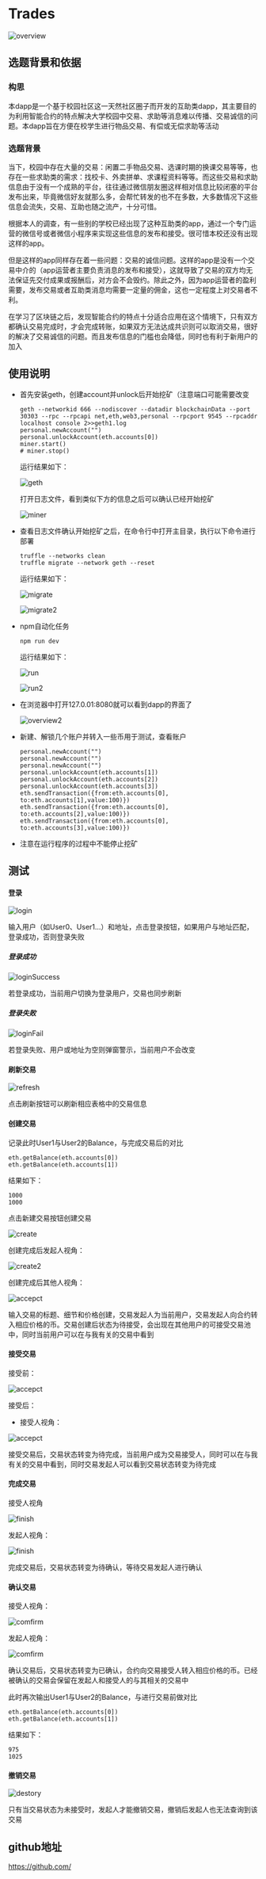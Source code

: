# Trades

![overview](https://github.com/huangyt39/Trades/blob/master/pic/overview.png?raw=true)

## 选题背景和依据

### 构思

​	本dapp是一个基于校园社区这一天然社区圈子而开发的互助类dapp，其主要目的为利用智能合约的特点解决大学校园中交易、求助等消息难以传播、交易诚信的问题。本dapp旨在方便在校学生进行物品交易、有偿或无偿求助等活动

### 选题背景

​	当下，校园中存在大量的交易：闲置二手物品交易、选课时期的换课交易等等，也存在一些求助类的需求：找校卡、外卖拼单、求课程资料等等。而这些交易和求助信息由于没有一个成熟的平台，往往通过微信朋友圈这样相对信息比较闭塞的平台发布出来，毕竟微信好友就那么多，会帮忙转发的也不在多数，大多数情况下这些信息会流失，交易、互助也随之流产，十分可惜。

​	根据本人的调查，有一些别的学校已经出现了这种互助类的app，通过一个专门运营的微信号或者微信小程序来实现这些信息的发布和接受。很可惜本校还没有出现这样的app。

​	但是这样的app同样存在着一些问题：交易的诚信问题。这样的app是没有一个交易中介的（app运营者主要负责消息的发布和接受），这就导致了交易的双方均无法保证先交付成果或报酬后，对方会不会毁约。除此之外，因为app运营者的盈利需要，发布交易或者互助类消息均需要一定量的佣金，这也一定程度上对交易者不利。

​	在学习了区块链之后，发现智能合约的特点十分适合应用在这个情境下，只有双方都确认交易完成时，才会完成转账，如果双方无法达成共识则可以取消交易，很好的解决了交易诚信的问题。而且发布信息的门槛也会降低，同时也有利于新用户的加入

## 使用说明

- 首先安装geth，创建account并unlock后开始挖矿（注意端口可能需要改变

  ```
  geth --networkid 666 --nodiscover --datadir blockchainData --port 30303 --rpc --rpcapi net,eth,web3,personal --rpcport 9545 --rpcaddr localhost console 2>>geth1.log
  personal.newAccount("")
  personal.unlockAccount(eth.accounts[0])
  miner.start()
  # miner.stop()
  ```

  运行结果如下：

  ![geth](https://github.com/huangyt39/Trades/blob/master/pic/geth.png?raw=true)

  打开日志文件，看到类似下方的信息之后可以确认已经开始挖矿

  ![miner](https://github.com/huangyt39/Trades/blob/master/pic/miner.png?raw=true)

- 查看日志文件确认开始挖矿之后，在命令行中打开主目录，执行以下命令进行部署

  ```
  truffle --networks clean
  truffle migrate --network geth --reset
  ```

  运行结果如下：

  ![migrate](https://github.com/huangyt39/Trades/blob/master/pic/migrate.png?raw=true)

  ![migrate2](https://github.com/huangyt39/Trades/blob/master/pic/migrate2.png?raw=true)

- npm自动化任务

  ```
  npm run dev
  ```

  运行结果如下：

  ![run](https://github.com/huangyt39/Trades/blob/master/pic/run.png?raw=true)

  ![run2](https://github.com/huangyt39/Trades/blob/master/pic/run2.png?raw=true)

- 在浏览器中打开127.0.01:8080就可以看到dapp的界面了

  ![overview2](https://github.com/huangyt39/Trades/blob/master/pic/overview2.png?raw=true)

- 新建、解锁几个账户并转入一些币用于测试，查看账户

  ```
  personal.newAccount("")
  personal.newAccount("")
  personal.newAccount("")
  personal.unlockAccount(eth.accounts[1])
  personal.unlockAccount(eth.accounts[2])
  personal.unlockAccount(eth.accounts[3])
  eth.sendTransaction({from:eth.accounts[0], to:eth.accounts[1],value:100)})
  eth.sendTransaction({from:eth.accounts[0], to:eth.accounts[2],value:100)})
  eth.sendTransaction({from:eth.accounts[0], to:eth.accounts[3],value:100)})
  ```

- 注意在运行程序的过程中不能停止挖矿

## 测试

#### 登录

![login](https://github.com/huangyt39/Trades/blob/master/pic/login.png?raw=true)

输入用户（如User0、User1...）和地址，点击登录按钮，如果用户与地址匹配，登录成功，否则登录失败

##### 登录成功

![loginSuccess](https://github.com/huangyt39/Trades/blob/master/pic/loginSuccess.png?raw=true)

若登录成功，当前用户切换为登录用户，交易也同步刷新

##### 登录失败

![loginFail](https://github.com/huangyt39/Trades/blob/master/pic/loginFail.png?raw=true)

若登录失败、用户或地址为空则弹窗警示，当前用户不会改变

#### 刷新交易

![refresh](https://github.com/huangyt39/Trades/blob/master/pic/refresh.png?raw=true)

点击刷新按钮可以刷新相应表格中的交易信息

#### 创建交易

记录此时User1与User2的Balance，与完成交易后的对比

```
eth.getBalance(eth.accounts[0])
eth.getBalance(eth.accounts[1])
```

结果如下：

```
1000
1000
```

点击新建交易按钮创建交易

![create](https://github.com/huangyt39/Trades/blob/master/pic/create.png?raw=true)

创建完成后发起人视角：

![create2](https://github.com/huangyt39/Trades/blob/master/pic/createSuccess.png?raw=true)

创建完成后其他人视角：

![accepct](https://github.com/huangyt39/Trades/blob/master/pic/accepct.png?raw=true)



输入交易的标题、细节和价格创建，交易发起人为当前用户，交易发起人向合约转入相应价格的币。交易创建后状态为待接受，会出现在其他用户的可接受交易池中，同时当前用户可以在与我有关的交易中看到

#### 接受交易

接受前：

![accepct](https://github.com/huangyt39/Trades/blob/master/pic/accepct.png?raw=true)

接受后：

- 接受人视角：

![accepct](https://github.com/huangyt39/Trades/blob/master/pic/accepct2.png?raw=true)

接受交易后，交易状态转变为待完成，当前用户成为交易接受人，同时可以在与我有关的交易中看到，同时交易发起人可以看到交易状态转变为待完成

#### 完成交易

接受人视角

![finish](https://github.com/huangyt39/Trades/blob/master/pic/finish.png?raw=true)

发起人视角：

![finish](https://github.com/huangyt39/Trades/blob/master/pic/finish2.png?raw=true)

完成交易后，交易状态转变为待确认，等待交易发起人进行确认

#### 确认交易

接受人视角：

![comfirm](https://github.com/huangyt39/Trades/blob/master/pic/comfirm.png?raw=true)

发起人视角：

![comfirm](https://github.com/huangyt39/Trades/blob/master/pic/comfirm2.png?raw=true)

确认交易后，交易状态转变为已确认，合约向交易接受人转入相应价格的币。已经被确认的交易会保留在发起人和接受人的与其相关的交易中

此时再次输出User1与User2的Balance，与进行交易前做对比

```
eth.getBalance(eth.accounts[0])
eth.getBalance(eth.accounts[1])
```

结果如下：

```
975
1025
```

#### 撤销交易

![destory](https://github.com/huangyt39/Trades/blob/master/pic/destory.png?raw=true)

只有当交易状态为未接受时，发起人才能撤销交易，撤销后发起人也无法查询到该交易

## github地址

https://github.com/